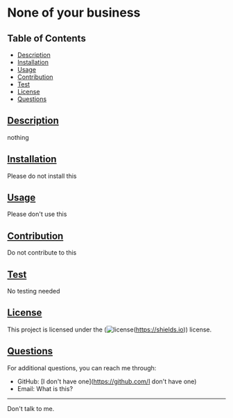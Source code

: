 
# None of your business

## Table of Contents
- [Description](#description)
- [Installation](#installation)
- [Usage](#usage)
- [Contribution](#contribution)
- [Test](#test)
- [License](#license)
- [Questions](#questions)

## [Description](#description)
nothing

## [Installation](#installation)
Please do not install this

## [Usage](#usage)
Please don't use this

## [Contribution](#contribution)
Do not contribute to this

## [Test](#test)
No testing needed

## [License](#license)
This project is licensed under the (![license](https://img.shields.io/badge/license-Apache-blue)(https://shields.io)) license.

## [Questions](#questions)
For additional questions, you can reach me through:
- GitHub: [I don't have one](https://github.com/I don't have one)
- Email: What is this?

---

Don't talk to me.
